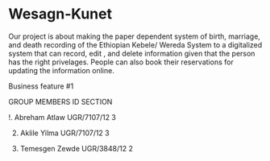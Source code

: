 # Wesagn-Kunet

Our project is about making the paper dependent system of birth, marriage, and death recording of the Ethiopian Kebele/ Wereda System to a digitalized system that can record, edit , and delete information given that the person has the right privelages. People can also book their reservations for updating the information online.

Business feature #1






GROUP MEMBERS          ID           SECTION

!. Abreham Atlaw    UGR/7107/12       3

2. Aklile Yilma     UGR/7107/12       3

3. Temesgen Zewde   UGR/3848/12       2  
        
